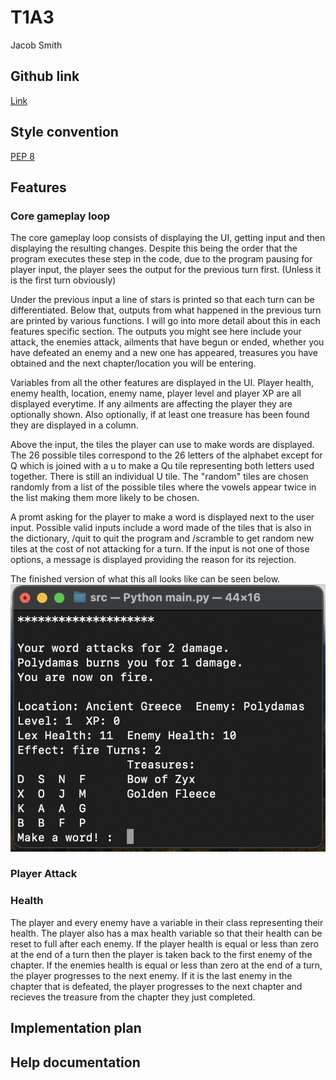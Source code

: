 # T1A3

Jacob Smith

## Github link

[Link](https://github.com/intameli/T1A3)

## Style convention

[PEP 8](https://peps.python.org/pep-0008/)

## Features

### Core gameplay loop

The core gameplay loop consists of displaying the UI, getting input and then displaying the resulting changes. Despite this being the order that the program executes these step in the code, due to the program pausing for player input, the player sees the output for the previous turn first. (Unless it is the first turn obviously)

Under the previous input a line of stars is printed so that each turn can be differentiated. Below that, outputs from what happened in the previous turn are printed by various functions. I will go into more detail about this in each features specific section. The outputs you might see here include your attack, the enemies attack, ailments that have begun or ended, whether you have defeated an enemy and a new one has appeared, treasures you have obtained and the next chapter/location you will be entering.

Variables from all the other features are displayed in the UI. Player health, enemy health, location, enemy name, player level and player XP are all displayed everytime. If any ailments are affecting the player they are optionally shown. Also optionally, if at least one treasure has been found they are displayed in a column.

Above the input, the tiles the player can use to make words are displayed. The 26 possible tiles correspond to the 26 letters of the alphabet except for Q which is joined with a u to make a Qu tile representing both letters used together. There is still an individual U tile. The "random" tiles are chosen randomly from a list of the possible tiles where the vowels appear twice in the list making them more likely to be chosen.

A promt asking for the player to make a word is displayed next to the user input. Possible valid inputs include a word made of the tiles that is also in the dictionary, /quit to quit the program and /scramble to get random new tiles at the cost of not attacking for a turn. If the input is not one of those options, a message is displayed providing the reason for its rejection.

The finished version of what this all looks like can be seen below.
![UI](docs/UI.png)

### Player Attack

### Health

The player and every enemy have a variable in their class representing their health. The player also has a max health variable so that their health can be reset to full after each enemy. If the player health is equal or less than zero at the end of a turn then the player is taken back to the first enemy of the chapter. If the enemies health is equal or less than zero at the end of a turn, the player progresses to the next enemy. If it is the last enemy in the chapter that is defeated, the player progresses to the next chapter and recieves the treasure from the chapter they just completed.

## Implementation plan

## Help documentation
